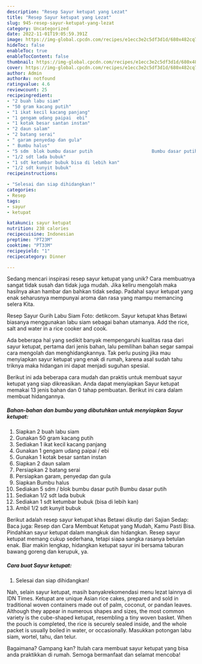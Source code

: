 ```yaml
---
description: "Resep Sayur ketupat yang Lezat"
title: "Resep Sayur ketupat yang Lezat"
slug: 945-resep-sayur-ketupat-yang-lezat
category: Uncategorized
date: 2022-11-01T19:05:59.391Z
image: https://img-global.cpcdn.com/recipes/e1ecc3e2c5df3d1d/680x482cq70/sayur-ketupat-foto-resep-utama.jpg
hideToc: false
enableToc: true
enableTocContent: false
thumbnail: https://img-global.cpcdn.com/recipes/e1ecc3e2c5df3d1d/680x482cq70/sayur-ketupat-foto-resep-utama.jpg
cover: https://img-global.cpcdn.com/recipes/e1ecc3e2c5df3d1d/680x482cq70/sayur-ketupat-foto-resep-utama.jpg
author: Admin
authorAv: notfound
ratingvalue: 4.6
reviewcount: 25
recipeingredient:
- "2 buah labu siam"
- "50 gram kacang putih"
- "1 ikat kecil kacang panjang"
- "1 gengam udang paipai  ebi"
- "1 kotak besar santan instan"
- "2 daun salam"
- "2 batang serai"
- " garam penyedap dan gula"
- " Bumbu halus"
- "5 sdm  blok bumbu dasar putih                      Bumbu dasar putih"
- "1/2 sdt lada bubuk"
- "1 sdt ketumbar bubuk bisa di lebih kan"
- "1/2 sdt kunyit bubuk"
recipeinstructions:

- "Selesai dan siap dihidangkan!"
categories:
- Resep
tags:
- sayur
- ketupat

katakunci: sayur ketupat 
nutrition: 238 calories
recipecuisine: Indonesian
preptime: "PT23M"
cooktime: "PT33M"
recipeyield: "1"
recipecategory: Dinner

---
```





Sedang mencari inspirasi resep sayur ketupat yang unik? Cara membuatnya sangat tidak susah dan tidak juga mudah. Jika keliru mengolah maka hasilnya akan hambar dan bahkan tidak sedap. Padahal sayur ketupat yang enak seharusnya mempunyai aroma dan rasa yang mampu memancing selera Kita.





Resep Sayur Gurih Labu Siam Foto: detikcom. Sayur ketupat khas Betawi biasanya menggunakan labu siam sebagai bahan utamanya. Add the rice, salt and water in a rice cooker and cook.

Ada beberapa hal yang sedikit banyak mempengaruhi kualitas rasa dari sayur ketupat, pertama dari jenis bahan, lalu pemilihan bahan segar sampai cara mengolah dan menghidangkannya. Tak perlu pusing jika mau menyiapkan sayur ketupat yang enak di rumah, karena asal sudah tahu triknya maka hidangan ini dapat menjadi suguhan spesial.






Berikut ini ada beberapa cara mudah dan praktis untuk membuat sayur ketupat yang siap dikreasikan. Anda dapat menyiapkan Sayur ketupat memakai 13 jenis bahan dan 0 tahap pembuatan. Berikut ini cara dalam membuat hidangannya.

<!--inarticleads1-->

##### Bahan-bahan dan bumbu yang dibutuhkan untuk menyiapkan Sayur ketupat:

1. Siapkan 2 buah labu siam
1. Gunakan 50 gram kacang putih
1. Sediakan 1 ikat kecil kacang panjang
1. Gunakan 1 gengam udang paipai / ebi
1. Gunakan 1 kotak besar santan instan
1. Siapkan 2 daun salam
1. Persiapkan 2 batang serai
1. Persiapkan  garam, penyedap dan gula
1. Siapkan  Bumbu halus
1. Sediakan 5 sdm / blok bumbu dasar putih                      Bumbu dasar putih
1. Sediakan 1/2 sdt lada bubuk
1. Sediakan 1 sdt ketumbar bubuk (bisa di lebih kan)
1. Ambil 1/2 sdt kunyit bubuk


Berikut adalah resep sayur ketupat khas Betawi dikutip dari Sajian Sedap: Baca juga: Resep dan Cara Membuat Ketupat yang Mudah, Kamu Pasti Bisa. Pindahkan sayur ketupat dalam mangkuk dan hidangkan. Resep sayur ketupat memang cukup sederhana, tetapi siapa sangka rasanya betulan enak. Biar makin lengkap, hidangkan ketupat sayur ini bersama taburan bawang goreng dan kerupuk, ya. 

<!--inarticleads2-->

##### Cara buat Sayur ketupat:


1. Selesai dan siap dihidangkan!

Nah, selain sayur ketupat, masih banyakrekomendasi menu lezat lainnya di IDN Times. Ketupat are unique Asian rice cakes, prepared and sold in traditional woven containers made out of palm, coconut, or pandan leaves. Although they appear in numerous shapes and sizes, the most common variety is the cube-shaped ketupat, resembling a tiny woven basket. When the pouch is completed, the rice is securely sealed inside, and the whole packet is usually boiled in water, or occasionally. Masukkan potongan labu siam, wortel, tahu, dan telur. 

Bagaimana? Gampang kan? Itulah cara membuat sayur ketupat yang bisa anda praktikkan di rumah. Semoga bermanfaat dan selamat mencoba!
